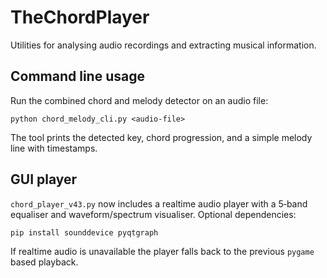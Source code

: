 # TheChordPlayer

Utilities for analysing audio recordings and extracting musical information.

## Command line usage

Run the combined chord and melody detector on an audio file:

```
python chord_melody_cli.py <audio-file>
```

The tool prints the detected key, chord progression, and a simple melody line
with timestamps.

## GUI player

`chord_player_v43.py` now includes a realtime audio player with a 5‑band
equaliser and waveform/spectrum visualiser. Optional dependencies:

```
pip install sounddevice pyqtgraph
```

If realtime audio is unavailable the player falls back to the previous
`pygame` based playback.

